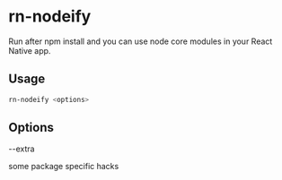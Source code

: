 # rn-nodeify

Run after npm install and you can use node core modules in your React Native app.

## Usage

```bash
rn-nodeify <options>
```

## Options

--extra

some package specific hacks
